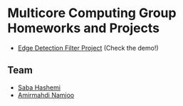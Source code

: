 # Multicore Computing Group Homeworks and Projects


- [Edge Detection Filter Project](/Project/) (Check the demo!)

## Team
- [Saba Hashemi](https://github.com/Savaw)
- [Amirmahdi Namjoo](https://github.com/titansarus)
